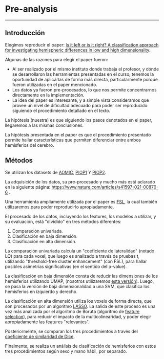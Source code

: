 # Pre-analysis
--------------

## Introducción
Elegimos reproducir el paper: [Is it left or is it right? A classification approach for investigating hemispheric differences in low and high dimensionality](https://link.springer.com/article/10.1007/s00429-021-02418-1).

Algunas de las razones para elegir el paper fueron:
- Al ser realizado por el mismo instituto donde trabaja el profesor, y dónde se desarrollaron las herramientas presentadas en el curso, tenemos la oportunidad de aplicarlas de forma más directa, particularmente porque fueron utilizadas en el paper mencionado.
- Los datos ya fueron pre-procesados, lo que nos permite concentrarnos directamente en la implementación.
- La idea del paper es interesante, y a simple vista consideramos que provee un nivel de dificultad adecuado para poder ser reproducido siguiendo el procedimiento detallado en el texto.

La hipótesis (nuestra) es que siguiendo los pasos denotados en el paper, llegaremos a las mismas conclusiones.

La hipótesis presentada en el paper es que el procedimiento presentado permite hallar características que permiten diferenciar entre ambos hemisferios del cerebro.


## Métodos
Se utilizan los datasets de [AOMIC](https://nilab-uva.github.io/AOMIC.github.io/), [PIOP1](https://openneuro.org/datasets/ds002785/versions/2.0.0) Y [PIOP2](https://openneuro.org/datasets/ds002790/versions/2.0.0).

La adquisición de los datos, su pre-procesado y mucho más está aclarado en la siguiente página: https://www.nature.com/articles/s41597-021-00870-6 .

Una herramienta ampliamente utilizada por el paper es [FSL](https://fsl.fmrib.ox.ac.uk/fsl/docs/#/), la cual también utilizaremos para poder reproducirlo apropiadamente.

El procesado de los datos, incluyendo los features, los modelos a utilizar, y su evaluación, está "dividido" en tres métodos diferentes:
1. Comparación univariada.
2. Clasificación en baja dimensión.
3. Clasificación en alta dimensión.

La comparación univariada calcula un "coeficiente de lateralidad" (notado LQ) para cada voxel, que luego es analizado a través de pruebas t, utilizando "threshold-free cluster enhancement" (con FSL), para hallar posibles asimetrías significativas (en el sentido del p-value).

La clasificación en baja dimensión consta de reducir las dimensiones de los hemisferios utilizando UMAP, (nosotros utilizaremos [esta versión](https://umap-learn.readthedocs.io/en/latest/index.html)). Luego, se pasa la versión de baja dimensionalidad a una SVM, que clasifica los hemisferios en izquierdo y derecho.

La clasificación en alta dimensión utiliza los voxels de forma directa, que son procesados por un algoritmo [LASSO](https://en.wikipedia.org/wiki/Lasso_(statistics)). La salida de este proceso es una vez más analizada por el algoritmo de Boruta (algoritmo de [feature selection](https://en.wikipedia.org/wiki/Feature_selection)), para reducir el impacto de la multicolinearidad, y poder elegir apropiadamente las features "relevantes".

Posteriormente, se comparan los tres procedimientos a través del [coeficiente de similaridad de Dice](https://en.wikipedia.org/wiki/Dice-S%C3%B8rensen_coefficient).

Finalmente, se realiza un análisis de clasificación de hemisferios con estos tres procedimientos según sexo y mano hábil, por separado.